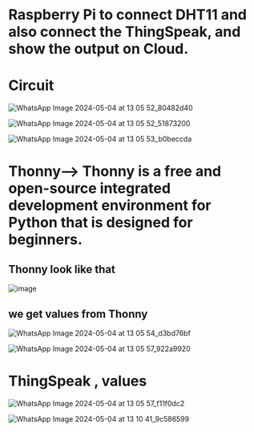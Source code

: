 <h1>Raspberry Pi to connect DHT11 and also connect the ThingSpeak, and show the output on Cloud.</h1>


<h1>Circuit</h1>

![WhatsApp Image 2024-05-04 at 13 05 52_80482d40](https://github.com/souravlouha/IOT_2nd_year2023-24/assets/130911872/697f5dd5-cb6d-4f61-88cf-8aadef47b3d6)

![WhatsApp Image 2024-05-04 at 13 05 52_51873200](https://github.com/souravlouha/IOT_2nd_year2023-24/assets/130911872/b2f67009-fbe7-4803-a681-bc2bd4f3df5a)

![WhatsApp Image 2024-05-04 at 13 05 53_b0beccda](https://github.com/souravlouha/IOT_2nd_year2023-24/assets/130911872/1d6d9ad5-ee5d-4377-9bb8-e6c0c054c4bc)

<h1> Thonny--> Thonny is a free and open-source integrated development environment for Python that is designed for beginners.</h1>
<h2>Thonny look like that </h2>

![image](https://github.com/souravlouha/IOT_2nd_year2023-24/assets/130911872/25afb706-bbd7-45b0-af22-af8c70dd4577)

<h2>we get values from Thonny </h2>

![WhatsApp Image 2024-05-04 at 13 05 54_d3bd76bf](https://github.com/souravlouha/IOT_2nd_year2023-24/assets/130911872/1f309c70-e768-41f0-b257-5fde2748369e)

![WhatsApp Image 2024-05-04 at 13 05 57_922a9920](https://github.com/souravlouha/IOT_2nd_year2023-24/assets/130911872/4bd3e073-7a4c-4442-bb5c-91fb5a329d88)

<h1>ThingSpeak , values </h1>

![WhatsApp Image 2024-05-04 at 13 05 57_f11f0dc2](https://github.com/souravlouha/IOT_2nd_year2023-24/assets/130911872/cf551c99-bdae-4ae1-be00-4851c5963eb4)

![WhatsApp Image 2024-05-04 at 13 10 41_9c586599](https://github.com/souravlouha/IOT_2nd_year2023-24/assets/130911872/792dd4c1-7925-443b-bd1f-9f4740f206c1)




